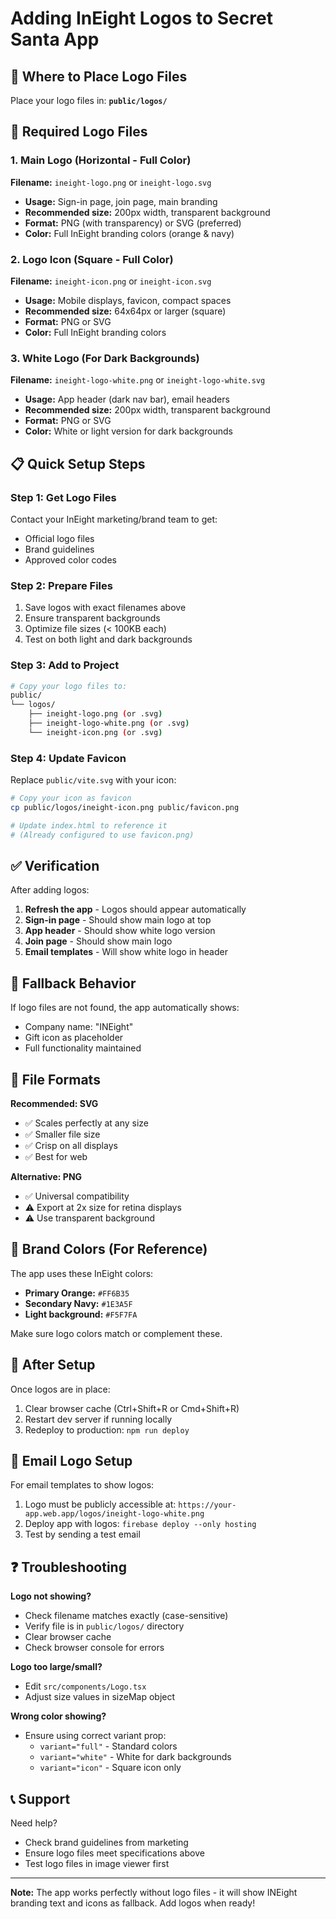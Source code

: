 # Adding InEight Logos to Secret Santa App

## 📁 Where to Place Logo Files

Place your logo files in: **`public/logos/`**

## 🎨 Required Logo Files

### 1. Main Logo (Horizontal - Full Color)
**Filename:** `ineight-logo.png` or `ineight-logo.svg`
- **Usage:** Sign-in page, join page, main branding
- **Recommended size:** 200px width, transparent background
- **Format:** PNG (with transparency) or SVG (preferred)
- **Color:** Full InEight branding colors (orange & navy)

### 2. Logo Icon (Square - Full Color)
**Filename:** `ineight-icon.png` or `ineight-icon.svg`
- **Usage:** Mobile displays, favicon, compact spaces
- **Recommended size:** 64x64px or larger (square)
- **Format:** PNG or SVG
- **Color:** Full InEight branding colors

### 3. White Logo (For Dark Backgrounds)
**Filename:** `ineight-logo-white.png` or `ineight-logo-white.svg`
- **Usage:** App header (dark nav bar), email headers
- **Recommended size:** 200px width, transparent background
- **Format:** PNG or SVG
- **Color:** White or light version for dark backgrounds

## 📋 Quick Setup Steps

### Step 1: Get Logo Files

Contact your InEight marketing/brand team to get:
- Official logo files
- Brand guidelines
- Approved color codes

### Step 2: Prepare Files

1. Save logos with exact filenames above
2. Ensure transparent backgrounds
3. Optimize file sizes (< 100KB each)
4. Test on both light and dark backgrounds

### Step 3: Add to Project

```bash
# Copy your logo files to:
public/
└── logos/
    ├── ineight-logo.png (or .svg)
    ├── ineight-logo-white.png (or .svg)
    └── ineight-icon.png (or .svg)
```

### Step 4: Update Favicon

Replace `public/vite.svg` with your icon:

```bash
# Copy your icon as favicon
cp public/logos/ineight-icon.png public/favicon.png

# Update index.html to reference it
# (Already configured to use favicon.png)
```

## ✅ Verification

After adding logos:

1. **Refresh the app** - Logos should appear automatically
2. **Sign-in page** - Should show main logo at top
3. **App header** - Should show white logo version
4. **Join page** - Should show main logo
5. **Email templates** - Will show white logo in header

## 🎯 Fallback Behavior

If logo files are not found, the app automatically shows:
- Company name: "INEight"
- Gift icon as placeholder
- Full functionality maintained

## 📝 File Formats

**Recommended: SVG**
- ✅ Scales perfectly at any size
- ✅ Smaller file size
- ✅ Crisp on all displays
- ✅ Best for web

**Alternative: PNG**
- ✅ Universal compatibility
- ⚠️ Export at 2x size for retina displays
- ⚠️ Use transparent background

## 🎨 Brand Colors (For Reference)

The app uses these InEight colors:

- **Primary Orange:** `#FF6B35`
- **Secondary Navy:** `#1E3A5F`
- **Light background:** `#F5F7FA`

Make sure logo colors match or complement these.

## 🚀 After Setup

Once logos are in place:

1. Clear browser cache (Ctrl+Shift+R or Cmd+Shift+R)
2. Restart dev server if running locally
3. Redeploy to production: `npm run deploy`

## 📧 Email Logo Setup

For email templates to show logos:

1. Logo must be publicly accessible at: `https://your-app.web.app/logos/ineight-logo-white.png`
2. Deploy app with logos: `firebase deploy --only hosting`
3. Test by sending a test email

## ❓ Troubleshooting

**Logo not showing?**
- Check filename matches exactly (case-sensitive)
- Verify file is in `public/logos/` directory
- Clear browser cache
- Check browser console for errors

**Logo too large/small?**
- Edit `src/components/Logo.tsx`
- Adjust size values in sizeMap object

**Wrong color showing?**
- Ensure using correct variant prop:
  - `variant="full"` - Standard colors
  - `variant="white"` - White for dark backgrounds
  - `variant="icon"` - Square icon only

## 📞 Support

Need help?
- Check brand guidelines from marketing
- Ensure logo files meet specifications above
- Test logo files in image viewer first

---

**Note:** The app works perfectly without logo files - it will show INEight branding text and icons as fallback. Add logos when ready!

